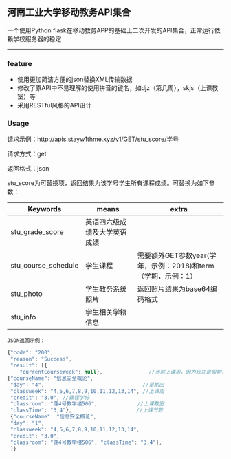 ## 河南工业大学移动教务API集合
一个使用Python flask在移动教务APP的基础上二次开发的API集合，正常运行依赖学校服务器的稳定
****

### feature
* 使用更加简洁方便的json替换XML传输数据
* 修改了原API中不易理解的使用拼音的键名，如djz（第几周），skjs（上课教室）等
* 采用RESTful风格的API设计

### Usage
请求示例：http://apis.stayw1thme.xyz/v1/GET/stu_score/学号  

请求方式：get  

返回格式：json

stu_score为可替换项，返回结果为该学号学生所有课程成绩。可替换为如下参数：


|Keywords|means|extra|
|----|----|----|
|stu_grade_score|英语四六级成绩及大学英语成绩| |
|stu_course_schedule|学生课程|需要额外GET参数year(学年，示例：2018)和term（学期，示例：1）|
|stu_photo|学生教务系统照片|返回照片结果为base64编码格式| |
|stu_info|学生相关学籍信息| |

	JSON返回示例：
```javascript
{"code": "200",
 "reason": "Success", 
 "result": [{
 	"currentCourseWeek": null},               //当前上课周，因为现在是假期，所以为空。
{"courseName": "信息安全概论",
 "day": "4",                                //星期四
 "classweek": "4,5,6,7,8,9,10,11,12,13,14", //上课周
 "credit": "3.0", //课程学分
 "classroom": "莲4号教学楼506",             //上课教室
 "classTime": "3,4"},                     //上课节数
 {"courseName": "信息安全概论",
 "day": "1",
 "classweek": "4,5,6,7,8,9,10,11,12,13,14", 
 "credit": "3.0",
 "classroom": "莲4号教学楼506", "classTime": "3,4"},
 ]}


```
